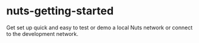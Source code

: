 # nuts-getting-started
Get set up quick and easy to test or demo a local Nuts network or connect to the development network.
